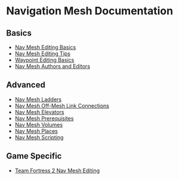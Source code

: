 # Navigation Mesh Documentation

## Basics

- [Nav Mesh Editing Basics]
- [Nav Mesh Editing Tips]
- [Waypoint Editing Basics]
- [Nav Mesh Authors and Editors]


## Advanced

- [Nav Mesh Ladders]
- [Nav Mesh Off-Mesh Link Connections]
- [Nav Mesh Elevators]
- [Nav Mesh Prerequisites]
- [Nav Mesh Volumes]
- [Nav Mesh Places]
- [Nav Mesh Scripting]

## Game Specific

- [Team Fortress 2 Nav Mesh Editing]

<!-- Links -->
[Nav Mesh Editing Basics]: NAVMESH_BASIC_EDITING.md
[Waypoint Editing Basics]: WAYPOINT_BASICS.md
[Nav Mesh Places]: NAVMESH_PLACES.md
[Nav Mesh Ladders]: NAVMESH_LADDERS.md
[Nav Mesh Off-Mesh Link Connections]: NAVMESH_OFFMESHLINKS.md
[Nav Mesh Editing Tips]: NAVMESH_EDITING_TIPS.md
[Nav Mesh Volumes]: NAVMESH_VOLUMES.md
[Nav Mesh Elevators]: NAVMESH_ELEVATORS.md
[Nav Mesh Prerequisites]: NAVMESH_PREREQUISITES.md
[Nav Mesh Scripting]: NAVMESH_SCRIPTING.md
[Nav Mesh Authors and Editors]: NAVMESH_AUTHOR_INFO.md
[Team Fortress 2 Nav Mesh Editing]: TF2_EDITING.md